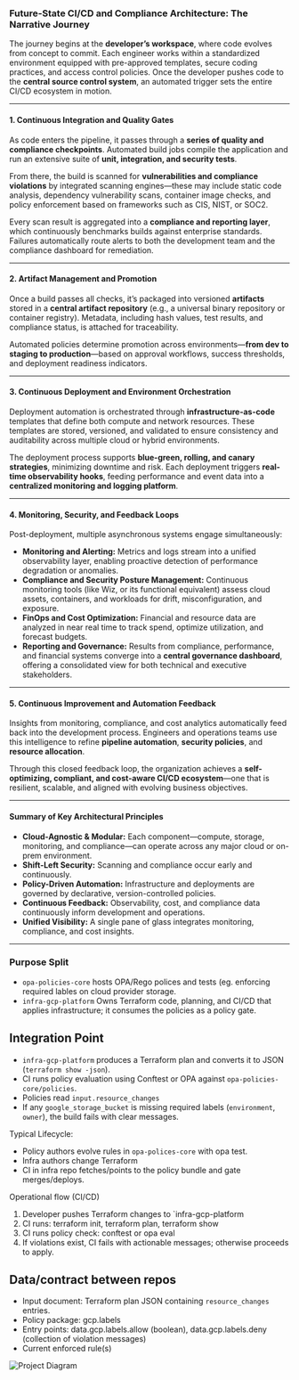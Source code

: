 ### **Future-State CI/CD and Compliance Architecture: The Narrative Journey**

The journey begins at the **developer’s workspace**, where code evolves from concept to commit. Each engineer works within a standardized environment equipped with pre-approved templates, secure coding practices, and access control policies. Once the developer pushes code to the **central source control system**, an automated trigger sets the entire CI/CD ecosystem in motion.

---

#### **1. Continuous Integration and Quality Gates**

As code enters the pipeline, it passes through a **series of quality and compliance checkpoints**. Automated build jobs compile the application and run an extensive suite of **unit, integration, and security tests**.

From there, the build is scanned for **vulnerabilities and compliance violations** by integrated scanning engines—these may include static code analysis, dependency vulnerability scans, container image checks, and policy enforcement based on frameworks such as CIS, NIST, or SOC2.

Every scan result is aggregated into a **compliance and reporting layer**, which continuously benchmarks builds against enterprise standards. Failures automatically route alerts to both the development team and the compliance dashboard for remediation.

---

#### **2. Artifact Management and Promotion**

Once a build passes all checks, it’s packaged into versioned **artifacts** stored in a **central artifact repository** (e.g., a universal binary repository or container registry). Metadata, including hash values, test results, and compliance status, is attached for traceability.

Automated policies determine promotion across environments—**from dev to staging to production**—based on approval workflows, success thresholds, and deployment readiness indicators.

---

#### **3. Continuous Deployment and Environment Orchestration**

Deployment automation is orchestrated through **infrastructure-as-code** templates that define both compute and network resources. These templates are stored, versioned, and validated to ensure consistency and auditability across multiple cloud or hybrid environments.

The deployment process supports **blue-green, rolling, and canary strategies**, minimizing downtime and risk. Each deployment triggers **real-time observability hooks**, feeding performance and event data into a **centralized monitoring and logging platform**.

---

#### **4. Monitoring, Security, and Feedback Loops**

Post-deployment, multiple asynchronous systems engage simultaneously:

* **Monitoring and Alerting:** Metrics and logs stream into a unified observability layer, enabling proactive detection of performance degradation or anomalies.
* **Compliance and Security Posture Management:** Continuous monitoring tools (like Wiz, or its functional equivalent) assess cloud assets, containers, and workloads for drift, misconfiguration, and exposure.
* **FinOps and Cost Optimization:** Financial and resource data are analyzed in near real time to track spend, optimize utilization, and forecast budgets.
* **Reporting and Governance:** Results from compliance, performance, and financial systems converge into a **central governance dashboard**, offering a consolidated view for both technical and executive stakeholders.

---

#### **5. Continuous Improvement and Automation Feedback**

Insights from monitoring, compliance, and cost analytics automatically feed back into the development process. Engineers and operations teams use this intelligence to refine **pipeline automation**, **security policies**, and **resource allocation**.

Through this closed feedback loop, the organization achieves a **self-optimizing, compliant, and cost-aware CI/CD ecosystem**—one that is resilient, scalable, and aligned with evolving business objectives.

---

#### **Summary of Key Architectural Principles**

* **Cloud-Agnostic & Modular:** Each component—compute, storage, monitoring, and compliance—can operate across any major cloud or on-prem environment.
* **Shift-Left Security:** Scanning and compliance occur early and continuously.
* **Policy-Driven Automation:** Infrastructure and deployments are governed by declarative, version-controlled policies.
* **Continuous Feedback:** Observability, cost, and compliance data continuously inform development and operations.
* **Unified Visibility:** A single pane of glass integrates monitoring, compliance, and cost insights.

---

### Purpose Split

* `opa-policies-core` hosts OPA/Rego polices and tests (eg. enforcing required lables on cloud provider storage.
* `infra-gcp-platform` Owns Terraform code, planning, and CI/CD that applies infrastructure; it consumes the policies as a policy gate.

## Integration Point

- `infra-gcp-platform` produces a Terraform plan and converts it to JSON (`terraform show -json`).
- CI runs policy evaluation using Conftest or OPA against `opa-policies-core/policies`.
- Policies read `input.resource_changes` 
- If any `google_storage_bucket` is missing required labels (`environment`, `owner`), the build fails with clear messages.

Typical Lifecycle: 

- Policy authors evolve rules in `opa-polices-core` with opa test.
- Infra authors change Terraform
- CI in infra repo fetches/points to the policy bundle and gate merges/deploys.

Operational flow (CI/CD)

1. Developer pushes Terraform changes to `infra-gcp-platform
2. CI runs: terraform init, terraform plan, terraform show
3. CI runs policy check: conftest or opa eval
4. If violations exist, CI fails with actionable messages; otherwise proceeds to apply.

## Data/contract between repos
* Input document: Terraform plan JSON containing `resource_changes` entries.
* Policy package: gcp.labels
* Entry points: data.gcp.labels.allow (boolean), data.gcp.labels.deny (collection of violation messages)
* Current enforced rule(s) 


![Project Diagram](./full-blueprint-oct-16.png)
